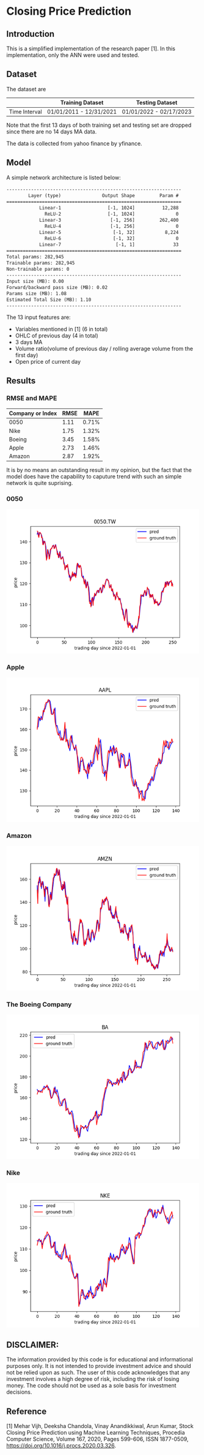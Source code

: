 # Closing Price Prediction

## Introduction 
This is a simplified implementation of the research paper [1]. In this implementation, only the ANN were used and tested.

## Dataset
The dataset are

| |Training Dataset | Testing Dataset|
|-----|-------------|--------------|
|Time Interval | 01/01/2011 - 12/31/2021| 01/01/2022 - 02/17/2023|

Note that the first 13 days of both training set and testing set are dropped since there are no 14 days MA data.

The data is collected from yahoo finance by yfinance.

## Model 
A simple network architecture is listed below:
```
----------------------------------------------------------------
        Layer (type)               Output Shape         Param #
================================================================
            Linear-1                 [-1, 1024]          12,288
              ReLU-2                 [-1, 1024]               0
            Linear-3                  [-1, 256]         262,400
              ReLU-4                  [-1, 256]               0
            Linear-5                   [-1, 32]           8,224
              ReLU-6                   [-1, 32]               0
            Linear-7                    [-1, 1]              33
================================================================
Total params: 282,945
Trainable params: 282,945
Non-trainable params: 0
----------------------------------------------------------------
Input size (MB): 0.00
Forward/backward pass size (MB): 0.02
Params size (MB): 1.08
Estimated Total Size (MB): 1.10
----------------------------------------------------------------

```

The 13 input features are:
* Variables mentioned in [1] (6 in total)
* OHLC of previous day (4 in total)
* 3 days MA
* Volume ratio(volume of previous day / rolling average volume from the first day)
* Open price of current day



## Results

### RMSE and MAPE
|Company or Index|RMSE|MAPE|
|------|-----|----|
|0050|1.11|0.71%|
|Nike|1.75|1.32%|
|Boeing|3.45|1.58%|
|Apple|2.73|1.46%|
|Amazon|2.87|1.92%|

It is by no means an outstanding result in my opinion, but the fact that the model does have the capability to caputure trend with such an simple network is quite suprising.

### 0050
<p align="center">
  <img src="./result/0050.TW.png">
</p>

### Apple
<p align="center">
  <img src="./result/AAPL.png">
</p>

### Amazon
<p align="center">
  <img src="./result/AMZN.png">
</p>

### The Boeing Company 
<p align="center">
  <img src="./result/BA.png">
</p>

### Nike
<p align="center">
  <img src="./result/NKE.png">
</p>

## DISCLAIMER:

The information provided by this code is for educational and informational purposes only. It is not intended to provide investment advice and should not be relied upon as such. The user of this code acknowledges that any investment involves a high degree of risk, including the risk of losing money. The code should not be used as a sole basis for investment decisions.

## Reference

[1] Mehar Vijh, Deeksha Chandola, Vinay Anandikkiwal, Arun Kumar, Stock Closing Price Prediction using Machine Learning Techniques, Procedia Computer Science,
Volume 167, 2020, Pages 599-606, ISSN 1877-0509, https://doi.org/10.1016/j.procs.2020.03.326.
